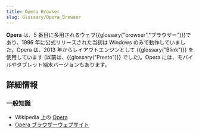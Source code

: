 ```yaml
---
title: Opera Browser
slug: Glossary/Opera_Browser
---
```


**Opera** は、5 番目に多用されるウェブ{{glossary("browser","ブラウザー")}}であり、1996 年に公式リリースされた当初は Windows のみで動作していました。Opera は、2013 年からレイアウトエンジンとして {{glossary("Blink")}} を使用しています (以前は、{{glossary("Presto")}} でした)。Opera には、モバイルやタブレット端末バージョンもあります。

## 詳細情報

### 一般知識

- Wikipedia 上の [Opera](https://ja.wikipedia.org/wiki/Opera)
- [Opera ブラウザーウェブサイト](https://www.opera.com/)
